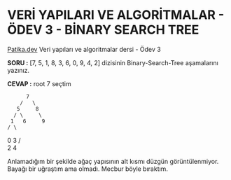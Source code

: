 # VERİ YAPILARI VE ALGORİTMALAR - ÖDEV 3 - BİNARY SEARCH TREE

[Patika.dev](http://www.patika.dev) Veri yapıları ve algoritmalar dersi - Ödev 3

**SORU :** [7, 5, 1, 8, 3, 6, 0, 9, 4, 2] dizisinin Binary-Search-Tree aşamalarını yazınız.

**CEVAP :** root 7 seçtim

          7
        /   \
       5     8
      / \     \  
     1   6     9
    / \
   0   3
  / \
 2   4
 
Anlamadığım bir şekilde ağaç yapısının alt kısmı düzgün görüntülenmiyor. Bayağı bir uğraştım ama olmadı. Mecbur böyle bıraktım.
